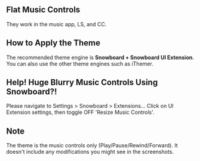 

## Flat Music Controls
They work in the music app, LS, and CC.


## How to Apply the Theme
The recommended theme engine is **Snowboard + Snowboard UI Extension**. You can also use the other theme engines such as iThemer.

## Help! Huge Blurry Music Controls Using Snowboard?!
Please navigate to Settings > Snowboard > Extensions... Click on UI Extension settings, then toggle OFF 'Resize Music Controls'.

## Note
The theme is the music controls only (Play/Pause/Rewind/Forward). It doesn't include any modifications you might see in the screenshots.
